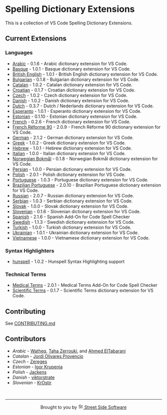 # Spelling Dictionary Extensions

This is a collection of VS Code Spelling Dictionary Extensions.

## Current Extensions

<!--- @@inject: static/generated/extension_list.md --->

### Languages

- [Arabic](extensions/arabic#readme) - 0.1.6 - Arabic dictionary extension for VS Code.
- [Basque](extensions/basque#readme) - 1.0.1 - Basque dictionary extension for VS Code.
- [British English](extensions/british-english#readme) - 1.0.1 - British English dictionary extension for VS Code.
- [Bulgarian](extensions/bulgarian#readme) - 0.1.8 - Bulgarian dictionary extension for VS Code.
- [Catalan](extensions/catalan#readme) - 1.0.2 - Catalan dictionary extension for VS Code.
- [Croatian](extensions/croatian#readme) - 0.1.7 - Croatian dictionary extension for VS Code.
- [Czech](extensions/czech#readme) - 1.0.2 - Czech dictionary extension for VS Code.
- [Danish](extensions/danish#readme) - 1.0.2 - Danish dictionary extension for VS Code.
- [Dutch](extensions/dutch#readme) - 0.3.7 - Dutch / Nederlands dictionary extension for VS Code.
- [Esperanto](extensions/esperanto#readme) - 1.0.1 - Esperanto dictionary extension for VS Code.
- [Estonian](extensions/estonian#readme) - 0.1.10 - Estonian dictionary extension for VS Code.
- [French](extensions/french#readme) - 0.2.6 - French dictionary extension for VS Code.
- [French Réforme 90](extensions/french-reforme#readme) - 2.0.9 - French Réforme 90 dictionary extension for VS Code.
- [German](extensions/german#readme) - 2.1.2 - German dictionary extension for VS Code.
- [Greek](extensions/greek#readme) - 1.0.2 - Greek dictionary extension for VS Code.
- [Hebrew](extensions/hebrew#readme) - 1.0.1 - Hebrew dictionary extension for VS Code.
- [Italian](extensions/italian#readme) - 1.0.0 - Italian dictionary extension for VS Code.
- [Norwegian Bokmål](extensions/norwegian-bokmal#readme) - 0.1.8 - Norwegian Bokmål dictionary extension for VS Code.
- [Persian](extensions/persian#readme) - 1.0.0 - Persian dictionary extension for VS Code.
- [Polish](extensions/polish#readme) - 2.0.1 - Polish dictionary extension for VS Code.
- [Portuguese](extensions/portuguese#readme) - 1.0.3 - Portuguese dictionary extension for VS Code.
- [Brazilian Portuguese](extensions/portuguese-brazilian#readme) - 2.0.10 - Brazilian Portuguese dictionary extension for VS Code.
- [Russian](extensions/russian#readme) - 2.0.7 - Russian dictionary extension for VS Code.
- [Serbian](extensions/serbian#readme) - 1.0.3 - Serbian dictionary extension for VS Code.
- [Slovak](extensions/slovak#readme) - 1.0.0 - Slovak dictionary extension for VS Code.
- [Slovenian](extensions/slovenian#readme) - 0.1.6 - Slovenian dictionary extension for VS Code.
- [Spanish](extensions/spanish#readme) - 2.1.6 - Spanish Add-On for Code Spell Checker
- [Swedish](extensions/swedish#readme) - 1.1.3 - Swedish dictionary extension for VS Code.
- [Turkish](extensions/turkish#readme) - 1.0.0 - Turkish dictionary extension for VS Code.
- [Ukrainian](extensions/ukrainian#readme) - 1.0.1 - Ukrainian dictionary extension for VS Code.
- [Vietnamese](extensions/vietnamese#readme) - 1.0.0 - Vietnamese dictionary extension for VS Code.

### Syntax Highlighters

- [hunspell](extensions/hunspell-syntax#readme) - 1.0.2 - Hunspell Syntax Highlighting support

### Technical Terms

- [Medical Terms](extensions/medical-terms#readme) - 2.0.1 - Medical Terms Add-On for Code Spell Checker
- [Scientific Terms](extensions/scientific-terms#readme) - 0.1.7 - Scientific Terms dictionary extension for VS Code.

<!--- @@inject-end: static/generated/extension_list.md --->

## Contributing

See [CONTRIBUTING.md](CONTRIBUTING.md)

## Contributors

- _Arabic_ - [Watheq](https://github.com/watheqAlshowaiter/), [Taha Zerrouki](https://github.com/linuxscout), and [Ahmed ElTabarani](https://github.com/AhmedElTabarani)
- _Catalan_ - [Jordi Olivares Provencio](https://github.com/jordiolivares)
- _Czech_ - [Zereges](https://github.com/Zereges)
- _Estonian_ - [Igor Krupenja](https://github.com/igor-krupenja)
- _Polish_ - [Jackens](https://github.com/jackens)
- _Danish_ - [viktorstrate](https://github.com/viktorstrate)
- _Slovenian_ - [KrOstir](https://github.com/KrOstir)

<!--- @@inject: static/footer.md --->

<br/>

---

<p align="center">
Brought to you by <a href="https://streetsidesoftware.com" title="Street Side Software">
<img width="16" alt="Street Side Software Logo" src="https://i.imgur.com/CyduuVY.png" /> Street Side Software
</a>
</p>

<!--- @@inject-end: static/footer.md --->

<!---
cspell:words Jordi Olivares Provencio
cspell:words Zereges
cspell:words Igor Krupenja
cspell:words Jackens
cspell:words viktorstrate
cspell:words KrOstir
cspell:words Bokmål bokmal
cspell:words Watheq Taha Zerrouki Ahmed ElTabarani
cspell:words Nederlands
--->
